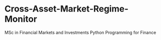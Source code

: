 # Cross-Asset-Market-Regime-Monitor
MSc in Financial Markets and Investments Python Programming for Finance
